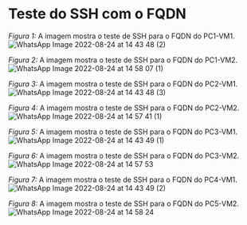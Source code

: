 # Teste do SSH com o FQDN

*Figura 1:* A imagem mostra o teste de SSH para o FQDN do PC1-VM1.
![WhatsApp Image 2022-08-24 at 14 43 48 (2)](https://user-images.githubusercontent.com/103062733/186659681-8e3ab36a-e9d2-4c84-87ae-4dbe02b6c6de.jpeg)


*Figura 2:* A imagem mostra o teste de SSH para o FQDN do PC1-VM2.
![WhatsApp Image 2022-08-24 at 14 58 07 (1)](https://user-images.githubusercontent.com/103062733/186659688-728063dd-00c0-4c4a-a298-1dda0a161a9b.jpeg)


*Figura 3:* A imagem mostra o teste de SSH para o FQDN do PC2-VM1.
![WhatsApp Image 2022-08-24 at 14 43 48 (3)](https://user-images.githubusercontent.com/103062733/186659864-abb33e20-978a-44a1-b3f6-bafce5beadf7.jpeg)


*Figura 4:* A imagem mostra o teste de SSH para o FQDN do PC2-VM2.
![WhatsApp Image 2022-08-24 at 14 57 41 (1)](https://user-images.githubusercontent.com/103062733/186659870-fd06d506-675e-4ca2-9ce0-01f40ae74856.jpeg)


*Figura 5:* A imagem mostra o teste de SSH para o FQDN do PC3-VM1.
![WhatsApp Image 2022-08-24 at 14 43 49 (1)](https://user-images.githubusercontent.com/103062733/186659956-9376b9df-da12-4f4e-ad72-bbbb68107718.jpeg)


*Figura 6:* A imagem mostra o teste de SSH para o FQDN do PC3-VM2.
![WhatsApp Image 2022-08-24 at 14 57 53](https://user-images.githubusercontent.com/103062733/186659973-d1b7ca40-f72b-490f-b1b3-0428043d7507.jpeg)


*Figura 7:* A imagem mostra o teste de SSH para o FQDN do PC4-VM1.
![WhatsApp Image 2022-08-24 at 14 43 49 (2)](https://user-images.githubusercontent.com/103062733/186660068-edd9270a-6ff9-4909-aade-942f2fe36627.jpeg)


*Figura 8:* A imagem mostra o teste de SSH para o FQDN do PC5-VM2.
![WhatsApp Image 2022-08-24 at 14 58 24](https://user-images.githubusercontent.com/103062733/186660076-f45c5ddc-67af-4827-b0ad-ad216b249125.jpeg)


